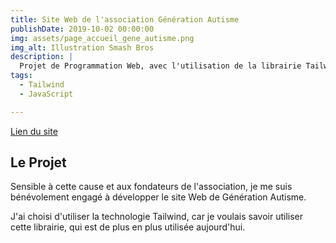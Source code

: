 ```yaml
---
title: Site Web de l'association Génération Autisme
publishDate: 2019-10-02 00:00:00
img: assets/page_accueil_gene_autisme.png
img_alt: Illustration Smash Bros
description: |
  Projet de Programmation Web, avec l'utilisation de la librairie Tailwind
tags:
  - Tailwind
  - JavaScript

---
```


[Lien du site](https://generationautisme.fr)

## Le Projet

Sensible à cette cause et aux fondateurs de l'association, je me suis bénévolement engagé à développer le site Web de Génération Autisme.  

J'ai choisi d'utiliser la technologie Tailwind, car je voulais savoir utiliser cette librairie, qui est de plus en plus utilisée aujourd'hui.